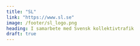 ```yaml
---
title: "SL"
link: "https://www.sl.se"
image: /footer/sl_logo.png
heading: I samarbete med Svensk kollektivtrafik
draft: true
---
```

